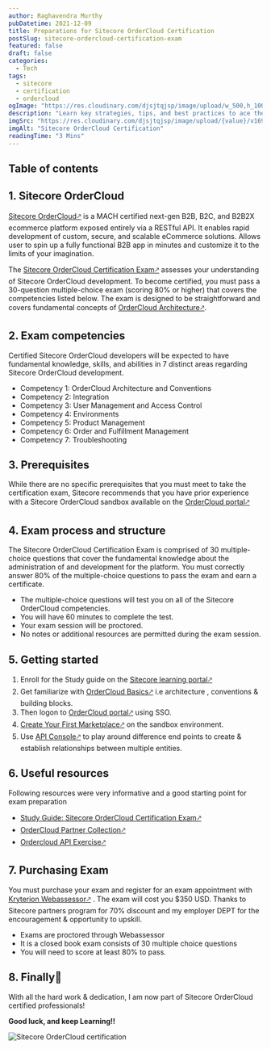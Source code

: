 ```yaml
---
author: Raghavendra Murthy
pubDatetime: 2021-12-09
title: Preparations for Sitecore OrderCloud Certification
postSlug: sitecore-ordercloud-certification-exam
featured: false
draft: false
categories:
  - Tech
tags:
  - sitecore
  - certification
  - ordercloud
ogImage: "https://res.cloudinary.com/djsjtqjsp/image/upload/w_500,h_100/v1687696609/raghavendra-murthy-blog/OrderCloud_dmkdov.png"
description: "Learn key strategies, tips, and best practices to ace the exam and demonstrate your expertise in OrderCloud, Sitecore's powerful B2B commerce platform."
imgSrc: "https://res.cloudinary.com/djsjtqjsp/image/upload/{value}/v1692114259/raghavendra-murthy-blog/oc_cla5zd.png"
imgAlt: "Sitecore OrderCloud Certification"
readingTime: "3 Mins"
---
```


## Table of contents

## 1. Sitecore OrderCloud

<a href="https://machalliance.org/insights/what-does-it-mean-to-be-mach-certified-" target="_blank">Sitecore OrderCloud🡕</a> is a MACH certified next-gen B2B, B2C, and B2B2X ecommerce platform exposed entirely via a RESTful API. It enables rapid development of custom, secure, and scalable eCommerce solutions. Allows user to spin up a fully functional B2B app in minutes and customize it to the limits of your imagination.

The <a href="https://learning.sitecore.com/exam/study-guide-sitecore-ordercloud-certification-exam" target="_blank">Sitecore OrderCloud Certification Exam🡕</a> assesses your understanding of Sitecore OrderCloud development. To become certified, you must pass a 30-question multiple-choice exam (scoring 80% or higher) that covers the competencies listed below. The exam is designed to be straightforward and covers fundamental concepts of <a href="https://ordercloud.io/learn/ordercloud-basics/architecture" target="_blank">OrderCloud Architecture🡕</a>.

## 2. Exam competencies

Certified Sitecore OrderCloud developers will be expected to have fundamental knowledge, skills, and abilities in 7 distinct areas regarding Sitecore OrderCloud development.

- Competency 1: OrderCloud Architecture and Conventions
- Competency 2: Integration
- Competency 3: User Management and Access Control
- Competency 4: Environments
- Competency 5: Product Management
- Competency 6: Order and Fulfillment Management
- Competency 7: Troubleshooting

## 3. Prerequisites

While there are no specific prerequisites that you must meet to take the certification exam, Sitecore recommends that you have prior experience with a Sitecore OrderCloud sandbox available on the <a href="https://portal.ordercloud.io/" target="_blank">OrderCloud portal🡕</a>

## 4. Exam process and structure

The Sitecore OrderCloud Certification Exam is comprised of 30 multiple-choice questions that cover the fundamental knowledge about the administration of and development for the platform. You must correctly answer 80% of the multiple-choice questions to pass the exam and earn a certificate.

- The multiple-choice questions will test you on all of the Sitecore OrderCloud competencies.
- You will have 60 minutes to complete the test.
- Your exam session will be proctored.
- No notes or additional resources are permitted during the exam session.

## 5. Getting started

1. Enroll for the Study guide on the <a href="https://learning.sitecore.com/exam/study-guide-sitecore-ordercloud-certification-exam" target="_blank">Sitecore learning portal🡕</a>
2. Get familiarize with <a href="https://ordercloud.io/learn/ordercloud-basics/architecture" target="_blank">OrderCloud Basics🡕</a> i.e architecture , conventions & building blocks.
3. Then logon to <a href="https://portal.ordercloud.io/" target="_blank">OrderCloud portal🡕</a> using SSO.
4. <a href="https://portal.ordercloud.io/" target="_blank">Create Your First Marketplace🡕</a> on the sandbox environment.
5. Use <a href="https://portal.ordercloud.io/console" target="_blank">API Console🡕</a> to play around difference end points to create & establish relationships between multiple entities.

## 6. Useful resources

Following resources were very informative and a good starting point for exam preparation

- <a href="https://learning.sitecore.com/exam/study-guide-sitecore-ordercloud-certification-exam" target="_blank">Study Guide: Sitecore OrderCloud Certification Exam🡕</a>
- <a href="https://learning.sitecore.com/course/ordercloud-partner-collection" target="_blank">OrderCloud Partner Collection🡕</a>
- <a href="https://documenter.getpostman.com/view/13422742/TVt19jd1" target="_blank">Ordercloud API Exercise🡕</a>

## 7. Purchasing Exam

You must purchase your exam and register for an exam appointment with <a href="https://www.webassessor.com/sitecore" target="_blank">Kryterion Webassessor🡕</a> . The exam will cost you $350 USD. Thanks to Sitecore partners program for 70% discount and my employer DEPT for the encouragement & opportunity to upskill.

- Exams are proctored through Webassessor
- It is a closed book exam consists of 30 multiple choice questions
- You will need to score at least 80% to pass.

## 8. Finally🎉

With all the hard work & dedication, I am now part of Sitecore OrderCloud certified professionals!

**Good luck, and keep Learning!!**

![Sitecore OrderCloud certification ](https://res.cloudinary.com/djsjtqjsp/image/upload/w_400/v1687696241/raghavendra-murthy-blog/1639088259599_scmky6.png)
